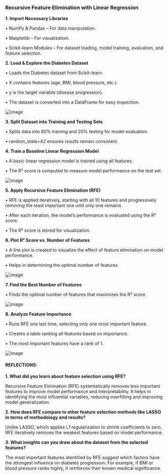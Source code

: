 ### **Recursive Feature Elimination with Linear Regression**
**1. Import Necessary Libraries**

•	NumPy & Pandas – For data manipulation.

•	Matplotlib – For visualization.

•	Scikit-learn Modules – For dataset loading, model training, evaluation, and feature selection.

**2. Load & Explore the Diabetes Dataset**

•	Loads the Diabetes dataset from Scikit-learn.

•	X contains features (age, BMI, blood pressure, etc.).

•	y is the target variable (disease progression).

•	The dataset is converted into a DataFrame for easy inspection.

![image](https://github.com/user-attachments/assets/9ec15ed6-215d-4130-b531-f121fab0b036)

**3. Split Dataset into Training and Testing Sets**

•	Splits data into 80% training and 20% testing for model evaluation.

•	random_state=42 ensures results remain consistent.

**4. Train a Baseline Linear Regression Model**

•	A basic linear regression model is trained using all features.

•	The R² score is computed to measure model performance on the test set.

![image](https://github.com/user-attachments/assets/5e4a9f57-cd81-4603-859a-ebff5c0ad7ad)

**5. Apply Recursive Feature Elimination (RFE)**

•	RFE is applied iteratively, starting with all 10 features and progressively removing the least important one until only one remains.

•	After each iteration, the model’s performance is evaluated using the R² score.

•	The R² score is stored for visualization.

**6. Plot R² Score vs. Number of Features**

•	A line plot is created to visualize the effect of feature elimination on model performance.

•	Helps in determining the optimal number of features.

![image](https://github.com/user-attachments/assets/fb6858b5-2b44-487d-882a-dabd8cc97926)

**7. Find the Best Number of Features**

•	Finds the optimal number of features that maximizes the R² score.

 ![image](https://github.com/user-attachments/assets/2dcf51ed-b6de-460a-91d3-7ff894597fec)

**8. Analyze Feature Importance**

•	Runs RFE one last time, selecting only one most important feature.

•	Creates a table ranking all features based on importance.

•	The most important features have a rank of 1.

 ![image](https://github.com/user-attachments/assets/2776c184-be14-4ae6-89f1-daaad8abc14e)

#### **REFLECTIONS:**

**1.	What did you learn about feature selection using RFE?**

Recursive Feature Elimination (RFE) systematically removes less important features to improve model performance and interpretability. It helps in identifying the most influential variables, reducing overfitting and improving model generalization.

**2.	How does RFE compare to other feature selection methods like LASSO in terms of methodology and results?**

Unlike LASSO, which applies L1 regularization to shrink coefficients to zero, RFE iteratively removes the weakest features based on model performance. 

**3.	What insights can you draw about the dataset from the selected features?**

The most important features identified by RFE suggest which factors have the strongest influence on diabetes progression. For example, if BMI or blood pressure ranks highly, it reinforces their known medical significance.
